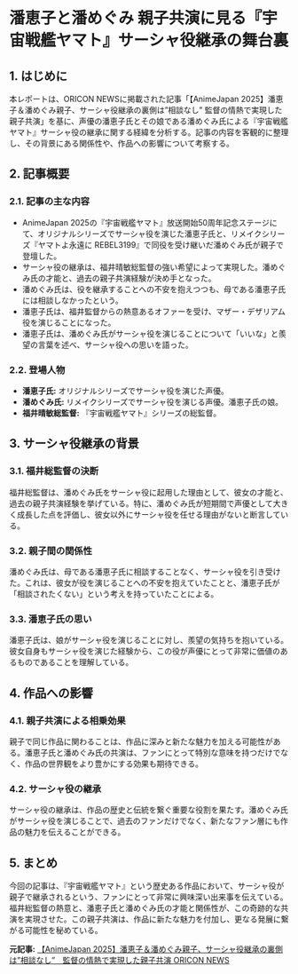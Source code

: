 # 潘恵子と潘めぐみ 親子共演に見る『宇宙戦艦ヤマト』サーシャ役継承の舞台裏

## 1. はじめに

本レポートは、ORICON NEWSに掲載された記事「【AnimeJapan 2025】潘恵子＆潘めぐみ親子、サーシャ役継承の裏側は”相談なし” 監督の情熱で実現した親子共演」を基に、声優の潘恵子氏とその娘である潘めぐみ氏による『宇宙戦艦ヤマト』サーシャ役の継承に関する経緯を分析する。記事の内容を客観的に整理し、その背景にある関係性や、作品への影響について考察する。

## 2. 記事概要

### 2.1. 記事の主な内容

* AnimeJapan 2025の『宇宙戦艦ヤマト』放送開始50周年記念ステージにて、オリジナルシリーズでサーシャ役を演じた潘恵子氏と、リメイクシリーズ『ヤマトよ永遠に REBEL3199』で同役を受け継いだ潘めぐみ氏が親子で登壇した。
* サーシャ役の継承は、福井晴敏総監督の強い希望によって実現した。潘めぐみ氏の才能と、過去の親子共演経験が決め手となった。
* 潘めぐみ氏は、役を継承することへの不安を抱えつつも、母である潘恵子氏には相談しなかったという。
* 潘恵子氏は、福井監督からの熱意あるオファーを受け、マザー・デザリアム役を演じることになった。
* 潘恵子氏は、潘めぐみ氏がサーシャ役を演じることについて「いいな」と羨望の言葉を述べ、サーシャ役への思いを語った。

### 2.2. 登場人物

* **潘恵子氏:** オリジナルシリーズでサーシャ役を演じた声優。
* **潘めぐみ氏:** リメイクシリーズでサーシャ役を演じる声優。潘恵子氏の娘。
* **福井晴敏総監督:** 『宇宙戦艦ヤマト』シリーズの総監督。

## 3. サーシャ役継承の背景

### 3.1. 福井総監督の決断

福井総監督は、潘めぐみ氏をサーシャ役に起用した理由として、彼女の才能と、過去の親子共演経験を挙げている。特に、潘めぐみ氏が短期間で声優として大きく成長した点を評価し、彼女以外にサーシャ役を任せる理由がないと断言している。

### 3.2. 親子間の関係性

潘めぐみ氏は、母である潘恵子氏に相談することなく、サーシャ役を引き受けた。これは、彼女が役を演じることへの不安を抱えていたことと、潘恵子氏が「相談されたくない」という考えを持っていたことによる。

### 3.3. 潘恵子氏の思い

潘恵子氏は、娘がサーシャ役を演じることに対し、羨望の気持ちを抱いている。彼女自身もサーシャ役を演じた経験から、この役が声優にとって非常に価値のあるものであることを理解している。

## 4. 作品への影響

### 4.1. 親子共演による相乗効果

親子で同じ作品に関わることは、作品に深みと新たな魅力を加える可能性がある。潘恵子氏と潘めぐみ氏の共演は、ファンにとって特別な意味を持つだけでなく、作品の世界観をより豊かにする効果も期待できる。

### 4.2. サーシャ役の継承

サーシャ役の継承は、作品の歴史と伝統を繋ぐ重要な役割を果たす。潘めぐみ氏がサーシャ役を演じることで、過去のファンだけでなく、新たなファン層にも作品の魅力を伝えることができる。

## 5. まとめ

今回の記事は、『宇宙戦艦ヤマト』という歴史ある作品において、サーシャ役が親子で継承されるという、ファンにとって非常に興味深い出来事を伝えている。福井総監督の熱意と、潘恵子氏と潘めぐみ氏の才能と関係性が、この奇跡的な共演を実現させた。この親子共演は、作品に新たな魅力を付加し、更なる発展に繋がる可能性を秘めている。



**元記事:** [【AnimeJapan 2025】潘恵子＆潘めぐみ親子、サーシャ役継承の裏側は”相談なし”　監督の情熱で実現した親子共演 ORICON NEWS](https://www.oricon.co.jp/news/2375207/full/)